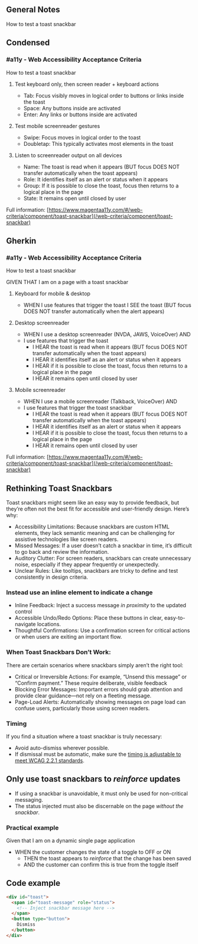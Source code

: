 ## General Notes

How to test a toast snackbar

## Condensed

### #a11y - Web Accessibility Acceptance Criteria

How to test a toast snackbar

1. Test keyboard only, then screen reader + keyboard actions

   - Tab: Focus visibly moves in logical order to buttons or links inside the toast
   - Space: Any buttons inside are activated
   - Enter: Any links or buttons inside are activated

2. Test mobile screenreader gestures

   - Swipe: Focus moves in logical order to the toast
   - Doubletap: This typically activates most elements in the toast

3. Listen to screenreader output on all devices

   - Name: The toast is read when it appears (BUT focus DOES NOT transfer automatically when the toast appears)
   - Role: It identifies itself as an alert or status when it appears
   - Group: If it is possible to close the toast, focus then returns to a logical place in the page
   - State: It remains open until closed by user

Full information: [https://www.magentaa11y.com/#/web-criteria/component/toast-snackbar](/web-criteria/component/toast-snackbar)

## Gherkin

### #a11y - Web Accessibility Acceptance Criteria

How to test a toast snackbar

GIVEN THAT I am on a page with a toast snackbar

1. Keyboard for mobile & desktop

   - WHEN I use features that trigger the toast I SEE the toast (BUT focus DOES NOT transfer automatically when the alert appears)

2. Desktop screenreader

   - WHEN I use a desktop screenreader (NVDA, JAWS, VoiceOver) AND 
   - I use features that trigger the toast
      - I HEAR the toast is read when it appears (BUT focus DOES NOT transfer automatically when the toast appears)
      - I HEAR it identifies itself as an alert or status when it appears
      - I HEAR if it is possible to close the toast, focus then returns to a logical place in the page
      - I HEAR it remains open until closed by user

3. Mobile screenreader

   - WHEN I use a mobile screenreader (Talkback, VoiceOver) AND
   - I use features that trigger the toast snackbar
      - I HEAR the toast is read when it appears (BUT focus DOES NOT transfer automatically when the toast appears)
      - I HEAR it identifies itself as an alert or status when it appears
      - I HEAR if it is possible to close the toast, focus then returns to a logical place in the page
      - I HEAR it remains open until closed by user

Full information: [https://www.magentaa11y.com/#/web-criteria/component/toast-snackbar](/web-criteria/component/toast-snackbar)

## Rethinking Toast Snackbars

Toast snackbars might seem like an easy way to provide feedback, but they’re often not the best fit for accessible and user-friendly design. Here’s why:

   - Accessibility Limitations: Because snackbars are custom HTML elements, they lack semantic meaning and can be challenging for assistive technologies like screen readers.
   - Missed Messages: If a user doesn’t catch a snackbar in time, it’s difficult to go back and review the information.
   - Auditory Clutter: For screen readers, snackbars can create unnecessary noise, especially if they appear frequently or unexpectedly.
   - Unclear Rules: Like tooltips, snackbars are tricky to define and test consistently in design criteria.

### Instead use an inline element to indicate a change

   - Inline Feedback: Inject a success message _in proximity_ to the updated control
   - Accessible Undo/Redo Options: Place these buttons in clear, easy-to-navigate locations.
   - Thoughtful Confirmations: Use a confirmation screen for critical actions or when users are exiting an important flow.

<!-- TODO: Needs JS support to activate the toast!

<example>
<fieldset>
  <legend>Marketing preferences</legend>
  <input type="checkbox" role="switch" id="spam" aria-describedby="hint-spam-message" checked="">
  <label for="spam">
   Send me constant spam
   </label>
  <div id="hint-spam" role="alert" class="alert notification inert">
    <div id="hint-spam-message">
      - Use JS to inject the alert here (comment out in the future)
    </div>     
  </div>
</fieldset>
</example> -->

### When Toast Snackbars Don’t Work:
There are certain scenarios where snackbars simply aren’t the right tool:

   - Critical or Irreversible Actions: For example, “Unsend this message” or “Confirm payment.” These require deliberate, visible feedback
   - Blocking Error Messages: Important errors should grab attention and provide clear guidance—not rely on a fleeting message.
   - Page-Load Alerts: Automatically showing messages on page load can confuse users, particularly those using screen readers.

### Timing

If you find a situation where a toast snackbar is truly necessary:

   - Avoid auto-dismiss wherever possible.
   - If dismissal must be automatic, make sure the [timing is adjustable to meet WCAG 2.2.1 standards](https://www.w3.org/WAI/WCAG21/Understanding/timing-adjustable.html).
  

## Only use toast snackbars to _reinforce_ updates

   - If using a snackbar is unavoidable, it must only be used for non-critical messaging. 
   - The status injected must also be discernable on the page _without the snackbar_.

### Practical example

Given that I am on a dynamic single page application

   - WHEN the customer changes the state of a toggle to OFF or ON
      - THEN the toast appears to _reinforce_ that the change has been saved
      - AND the customer can confirm this is true from the toggle itself

## Code example

```html
<div id="toast">
  <span id="toast-message" role="status">
    <!-- Inject snackbar message here -->
  </span>
  <button type="button">
    Dismiss
  </button>
</div>
```
